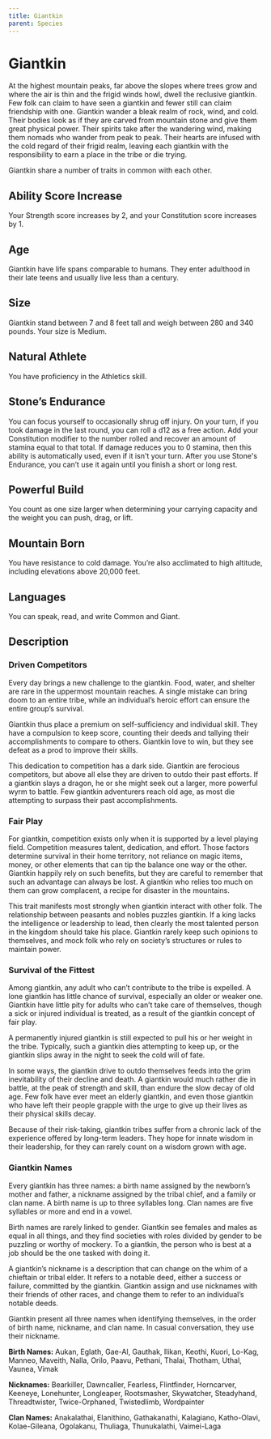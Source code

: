 ```yaml
---
title: Giantkin
parent: Species
---
```


# Giantkin
At the highest mountain peaks, far above the slopes where trees grow and where the air is thin and the frigid winds howl, dwell the reclusive giantkin. Few folk can claim to have seen a giantkin and fewer still can claim friendship with one. Giantkin wander a bleak realm of rock, wind, and cold. Their bodies look as if they are carved from mountain stone and give them great physical power. Their spirits take after the wandering wind, making them nomads who wander from peak to peak. Their hearts are infused with the cold regard of their frigid realm, leaving each giantkin with the responsibility to earn a place in the tribe or die trying.

Giantkin share a number of traits in common with each other.

## Ability Score Increase
Your Strength score increases by 2, and your Constitution score increases by 1.

## Age
Giantkin have life spans comparable to humans. They enter adulthood in their late teens and usually live less than a century.

## Size
Giantkin stand between 7 and 8 feet tall and weigh between 280 and 340 pounds. Your size is Medium.

## Natural Athlete
You have proficiency in the Athletics skill.

## Stone’s Endurance
You can focus yourself to occasionally shrug off injury. On your turn, if you took damage in the last round, you can roll a d12 as a free action. Add your Constitution modifier to the number rolled and recover an amount of stamina equal to that total. If damage reduces you to 0 stamina, then this ability is automatically used, even if it isn't your turn. After you use Stone's Endurance, you can’t use it again until you finish a short or long rest.

## Powerful Build
You count as one size larger when determining your carrying capacity and the weight you can push, drag, or lift.

## Mountain Born
You have resistance to cold damage. You’re also acclimated to high altitude, including elevations above 20,000 feet.

## Languages
You can speak, read, and write Common and Giant.

## Description

### Driven Competitors
Every day brings a new challenge to the giantkin. Food, water, and shelter are rare in the uppermost mountain reaches. A single mistake can bring doom to an entire tribe, while an individual’s heroic effort can ensure the entire group’s survival.

Giantkin thus place a premium on self-sufficiency and individual skill. They have a compulsion to keep score, counting their deeds and tallying their accomplishments to compare to others. Giantkin love to win, but they see defeat as a prod to improve their skills.

This dedication to competition has a dark side. Giantkin are ferocious competitors, but above all else they are driven to outdo their past efforts. If a giantkin slays a dragon, he or she might seek out a larger, more powerful wyrm to battle. Few giantkin adventurers reach old age, as most die attempting to surpass their past accomplishments.

### Fair Play
For giantkin, competition exists only when it is supported by a level playing field. Competition measures talent, dedication, and effort. Those factors determine survival in their home territory, not reliance on magic items, money, or other elements that can tip the balance one way or the other. Giantkin happily rely on such benefits, but they are careful to remember that such an advantage can always be lost. A giantkin who relies too much on them can grow complacent, a recipe for disaster in the mountains.

This trait manifests most strongly when giantkin interact with other folk. The relationship between peasants and nobles puzzles giantkin. If a king lacks the intelligence or leadership to lead, then clearly the most talented person in the kingdom should take his place. Giantkin rarely keep such opinions to themselves, and mock folk who rely on society’s structures or rules to maintain power.

### Survival of the Fittest
Among giantkin, any adult who can’t contribute to the tribe is expelled. A lone giantkin has little chance of survival, especially an older or weaker one. Giantkin have little pity for adults who can’t take care of themselves, though a sick or injured individual is treated, as a result of the giantkin concept of fair play.

A permanently injured giantkin is still expected to pull his or her weight in the tribe. Typically, such a giantkin dies attempting to keep up, or the giantkin slips away in the night to seek the cold will of fate.

In some ways, the giantkin drive to outdo themselves feeds into the grim inevitability of their decline and death. A giantkin would much rather die in battle, at the peak of strength and skill, than endure the slow decay of old age. Few folk have ever meet an elderly giantkin, and even those giantkin who have left their people grapple with the urge to give up their lives as their physical skills decay.

Because of their risk-taking, giantkin tribes suffer from a chronic lack of the experience offered by long-term leaders. They hope for innate wisdom in their leadership, for they can rarely count on a wisdom grown with age.

### Giantkin Names
Every giantkin has three names: a birth name assigned by the newborn’s mother and father, a nickname assigned by the tribal chief, and a family or clan name. A birth name is up to three syllables long. Clan names are five syllables or more and end in a vowel.

Birth names are rarely linked to gender. Giantkin see females and males as equal in all things, and they find societies with roles divided by gender to be puzzling or worthy of mockery. To a giantkin, the person who is best at a job should be the one tasked with doing it.

A giantkin’s nickname is a description that can change on the whim of a chieftain or tribal elder. It refers to a notable deed, either a success or failure, committed by the giantkin. Giantkin assign and use nicknames with their friends of other races, and change them to refer to an individual’s notable deeds.

Giantkin present all three names when identifying themselves, in the order of birth name, nickname, and clan name. In casual conversation, they use their nickname.

**Birth Names:** Aukan, Eglath, Gae-Al, Gauthak, Ilikan, Keothi, Kuori, Lo-Kag, Manneo, Maveith, Nalla, Orilo, Paavu, Pethani, Thalai, Thotham, Uthal, Vaunea, Vimak

**Nicknames:** Bearkiller, Dawncaller, Fearless, Flintfinder, Horncarver, Keeneye, Lonehunter, Longleaper, Rootsmasher, Skywatcher, Steadyhand, Threadtwister, Twice-Orphaned, Twistedlimb, Wordpainter

**Clan Names:** Anakalathai, Elanithino, Gathakanathi, Kalagiano, Katho-Olavi, Kolae-Gileana, Ogolakanu, Thuliaga, Thunukalathi, Vaimei-Laga
